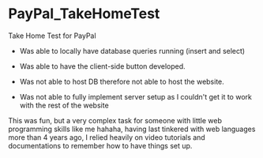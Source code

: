 # PayPal_TakeHomeTest
 Take Home Test for PayPal

- Was able to locally have database queries running (insert and select)
- Was able to have the client-side button developed.

- Was not able to host DB therefore not able to host the website.
- Was not able to fully implement server setup as I couldn't get it to work with the rest of the website

This was fun, but a very complex task for someone with little web programming skills like me hahaha, having last tinkered with web languages more than 4 years ago, I relied heavily on video tutorials and documentations to remember how to have things set up.
